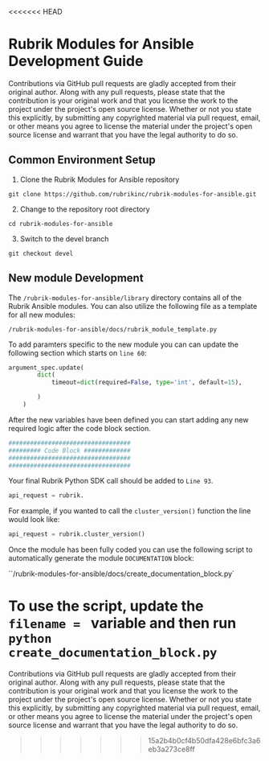 <<<<<<< HEAD
# Rubrik Modules for Ansible Development Guide

Contributions via GitHub pull requests are gladly accepted from their original author. Along with any pull requests, please state that the contribution is your original work and that you license the work to the project under the project's open source license. Whether or not you state this explicitly, by submitting any copyrighted material via pull request, email, or other means you agree to license the material under the project's open source license and warrant that you have the legal authority to do so.

## Common Environment Setup

1. Clone the Rubrik Modules for Ansible repository

```
git clone https://github.com/rubrikinc/rubrik-modules-for-ansible.git
```

2. Change to the repository root directory

```
cd rubrik-modules-for-ansible
```

3. Switch to the devel branch

```
git checkout devel
```


## New module Development

The `/rubrik-modules-for-ansible/library` directory contains all of the Rubrik Ansible modules. You can also utilize the following file as a template for all new modules:

`/rubrik-modules-for-ansible/docs/rubrik_module_template.py`

To add paramters specific to the new module you can can update the following section which starts on `line 60`:

```python
argument_spec.update(
        dict(
            timeout=dict(required=False, type='int', default=15),

        )
    )
```

After the new variables have been defined you can start adding any new required logic after the code block section.

```python
##################################
######### Code Block #############
##################################
##################################
```

Your final Rubrik Python SDK call should be added to `Line 93`.

```python
api_request = rubrik.
```

For example, if you wanted to call the `cluster_version()` function the line would look like:

```python
api_request = rubrik.cluster_version()
```

Once the module has been fully coded you can use the following script to automatically generate the module `DOCUMENTATION` block:

``/rubrik-modules-for-ansible/docs/create_documentation_block.py`

To use the script, update the `filename = ` variable and then run `python create_documentation_block.py`
=======
Contributions via GitHub pull requests are gladly accepted from their original author. Along with any pull requests, please state that the contribution is your original work and that you license the work to the project under the project's open source license. Whether or not you state this explicitly, by submitting any copyrighted material via pull request, email, or other means you agree to license the material under the project's open source license and warrant that you have the legal authority to do so.
>>>>>>> 15a2b4b0cf4b50dfa428e6bfc3a6eb3a273ce8ff
